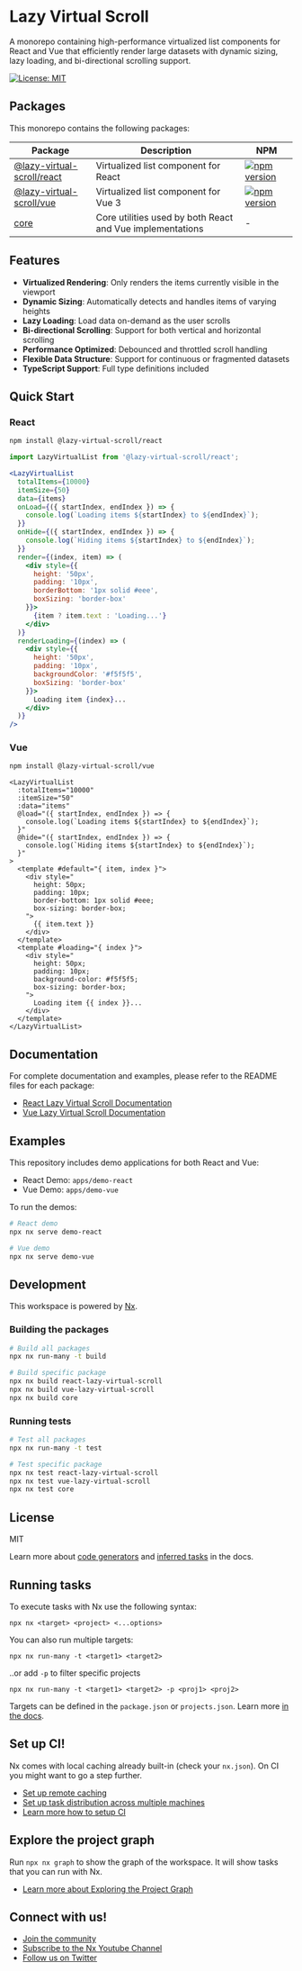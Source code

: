 # Lazy Virtual Scroll

A monorepo containing high-performance virtualized list components for React and Vue that efficiently render large datasets with dynamic sizing, lazy loading, and bi-directional scrolling support.

[![License: MIT](https://img.shields.io/badge/License-MIT-blue.svg)](https://opensource.org/licenses/MIT)

## Packages

This monorepo contains the following packages:

| Package | Description | NPM |
|---------|-------------|-----|
| [@lazy-virtual-scroll/react](libs/react-lazy-virtual-scroll/README.md) | Virtualized list component for React | [![npm version](https://img.shields.io/npm/v/@lazy-virtual-scroll/react.svg)](https://www.npmjs.com/package/@lazy-virtual-scroll/react) |
| [@lazy-virtual-scroll/vue](libs/vue-lazy-virtual-scroll/README.md) | Virtualized list component for Vue 3 | [![npm version](https://img.shields.io/npm/v/@lazy-virtual-scroll/vue.svg)](https://www.npmjs.com/package/@lazy-virtual-scroll/vue) |
| [core](libs/core/README.md) | Core utilities used by both React and Vue implementations | - |

## Features

- **Virtualized Rendering**: Only renders the items currently visible in the viewport
- **Dynamic Sizing**: Automatically detects and handles items of varying heights
- **Lazy Loading**: Load data on-demand as the user scrolls
- **Bi-directional Scrolling**: Support for both vertical and horizontal scrolling
- **Performance Optimized**: Debounced and throttled scroll handling
- **Flexible Data Structure**: Support for continuous or fragmented datasets
- **TypeScript Support**: Full type definitions included

## Quick Start

### React

```bash
npm install @lazy-virtual-scroll/react
```

```jsx
import LazyVirtualList from '@lazy-virtual-scroll/react';

<LazyVirtualList
  totalItems={10000}
  itemSize={50}
  data={items}
  onLoad={({ startIndex, endIndex }) => {
    console.log(`Loading items ${startIndex} to ${endIndex}`);
  }}
  onHide={({ startIndex, endIndex }) => {
    console.log(`Hiding items ${startIndex} to ${endIndex}`);
  }}
  render={(index, item) => (
    <div style={{
      height: '50px',
      padding: '10px',
      borderBottom: '1px solid #eee',
      boxSizing: 'border-box'
    }}>
      {item ? item.text : 'Loading...'}
    </div>
  )}
  renderLoading={(index) => (
    <div style={{
      height: '50px', 
      padding: '10px',
      backgroundColor: '#f5f5f5',
      boxSizing: 'border-box'
    }}>
      Loading item {index}...
    </div>
  )}
/>
```

### Vue

```bash
npm install @lazy-virtual-scroll/vue
```

```vue
<LazyVirtualList
  :totalItems="10000"
  :itemSize="50"
  :data="items"
  @load="({ startIndex, endIndex }) => {
    console.log(`Loading items ${startIndex} to ${endIndex}`);
  }"
  @hide="({ startIndex, endIndex }) => {
    console.log(`Hiding items ${startIndex} to ${endIndex}`);
  }"
>
  <template #default="{ item, index }">
    <div style="
      height: 50px;
      padding: 10px;
      border-bottom: 1px solid #eee;
      box-sizing: border-box;
    ">
      {{ item.text }}
    </div>
  </template>
  <template #loading="{ index }">
    <div style="
      height: 50px;
      padding: 10px;
      background-color: #f5f5f5;
      box-sizing: border-box;
    ">
      Loading item {{ index }}...
    </div>
  </template>
</LazyVirtualList>
```

## Documentation

For complete documentation and examples, please refer to the README files for each package:

- [React Lazy Virtual Scroll Documentation](libs/react-lazy-virtual-scroll/README.md)
- [Vue Lazy Virtual Scroll Documentation](libs/vue-lazy-virtual-scroll/README.md)

## Examples

This repository includes demo applications for both React and Vue:

- React Demo: `apps/demo-react`
- Vue Demo: `apps/demo-vue`

To run the demos:

```bash
# React demo
npx nx serve demo-react

# Vue demo
npx nx serve demo-vue
```

## Development

This workspace is powered by [Nx](https://nx.dev).

### Building the packages

```bash
# Build all packages
npx nx run-many -t build

# Build specific package
npx nx build react-lazy-virtual-scroll
npx nx build vue-lazy-virtual-scroll
npx nx build core
```

### Running tests

```bash
# Test all packages
npx nx run-many -t test

# Test specific package
npx nx test react-lazy-virtual-scroll
npx nx test vue-lazy-virtual-scroll
npx nx test core
```

## License

MIT

Learn more about [code generators](https://nx.dev/features/generate-code) and [inferred tasks](https://nx.dev/concepts/inferred-tasks) in the docs.

## Running tasks

To execute tasks with Nx use the following syntax:

```
npx nx <target> <project> <...options>
```

You can also run multiple targets:

```
npx nx run-many -t <target1> <target2>
```

..or add `-p` to filter specific projects

```
npx nx run-many -t <target1> <target2> -p <proj1> <proj2>
```

Targets can be defined in the `package.json` or `projects.json`. Learn more [in the docs](https://nx.dev/features/run-tasks).

## Set up CI!

Nx comes with local caching already built-in (check your `nx.json`). On CI you might want to go a step further.

- [Set up remote caching](https://nx.dev/features/share-your-cache)
- [Set up task distribution across multiple machines](https://nx.dev/nx-cloud/features/distribute-task-execution)
- [Learn more how to setup CI](https://nx.dev/recipes/ci)

## Explore the project graph

Run `npx nx graph` to show the graph of the workspace.
It will show tasks that you can run with Nx.

- [Learn more about Exploring the Project Graph](https://nx.dev/core-features/explore-graph)

## Connect with us!

- [Join the community](https://nx.dev/community)
- [Subscribe to the Nx Youtube Channel](https://www.youtube.com/@nxdevtools)
- [Follow us on Twitter](https://twitter.com/nxdevtools)
